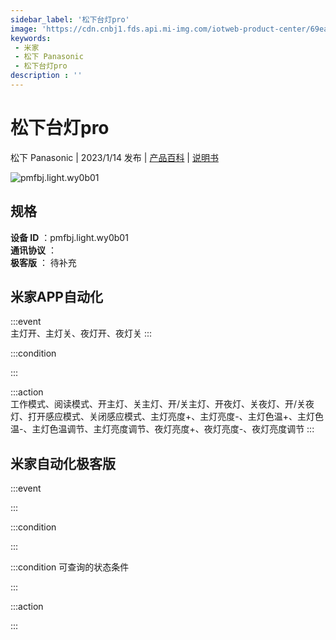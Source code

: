 ```yaml
---
sidebar_label: '松下台灯pro'
image: 'https://cdn.cnbj1.fds.api.mi-img.com/iotweb-product-center/69ea1118ea9f7c2421aa1e46eacf6ea1_1669374494526.png?GalaxyAccessKeyId=AKVGLQWBOVIRQ3XLEW&Expires=9223372036854775807&Signature=EJUnTVJ4flycCz2Jzw/QuinH9mA='
keywords: 
 - 米家
 - 松下 Panasonic
 - 松下台灯pro
description : ''
---
```

# 松下台灯pro

松下 Panasonic | 2023/1/14 发布 | [产品百科](https://home.mi.com/webapp/content/baike/product/index.html?model=pmfbj.light.wy0b01/) | [说明书](https://home.mi.com/views/introduction.html?model=pmfbj.light.wy0b01&region=cn)

![pmfbj.light.wy0b01](https://cdn.cnbj1.fds.api.mi-img.com/iotweb-product-center/69ea1118ea9f7c2421aa1e46eacf6ea1_1669374494526.png?GalaxyAccessKeyId=AKVGLQWBOVIRQ3XLEW&Expires=9223372036854775807&Signature=EJUnTVJ4flycCz2Jzw/QuinH9mA=)

## 规格  
> 
**设备 ID** ：pmfbj.light.wy0b01  
**通讯协议** ：  
**极客版**  ： 待补充 


## 米家APP自动化  

:::event  
主灯开、主灯关、夜灯开、夜灯关
:::

:::condition  

:::

:::action   
工作模式、阅读模式、开主灯、关主灯、开/关主灯、开夜灯、关夜灯、开/关夜灯、打开感应模式、关闭感应模式、主灯亮度+、主灯亮度-、主灯色温+、主灯色温-、主灯色温调节、主灯亮度调节、夜灯亮度+、夜灯亮度-、夜灯亮度调节
:::

## 米家自动化极客版  

:::event  

:::

:::condition  

:::

:::condition 可查询的状态条件  

:::

:::action  

:::

        
